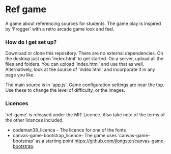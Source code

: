 # Ref game #
A game about referencing sources for students. The game play is inspired by 'Frogger' with a retro arcade game look and feel.

### How do I get set up? ###
Download or clone this repository. There are no external dependencies. On the desktop just open 'index.html' to get started. On a server, upload all the files and folders. You can upload
'index.html' and use that as well. Alternatively, look at the source of 'index.html' and incorporate it in any page you like.

The main source is in 'app.js'. Game configuration settings are near the top. Use these to change the level of difficulty, or the images.

### Licences ###
'ref-game' is released under the MIT Licence. Also take note of the terms of the other licences included.

* codeman38_licence - The licence for one of the fonts
* canvas-game-bootstrap_licence- The game uses 'canvas-game-bootstrap' as a starting point https://github.com/jlongster/canvas-game-bootstrap. 
